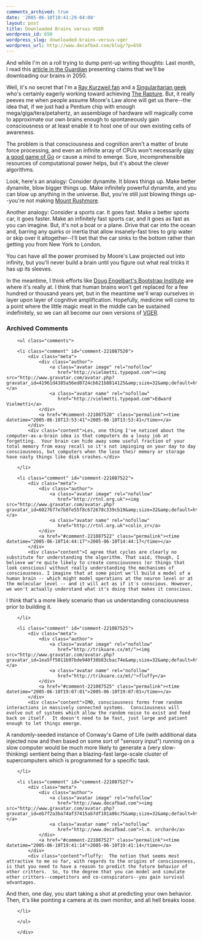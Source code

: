 ```yaml
---
comments_archived: true
date: '2005-06-10T10:41:29-04:00'
layout: post
title: Downloaded Brains versus VGER
wordpress_id: 650
wordpress_slug: downloaded-brains-versus-vger
wordpress_url: http://www.decafbad.com/blog/?p=650
---
```

And while I'm on a roll trying to dump pent-up writing thoughts:  Last month, I read this [article in the Guardian][ag] presenting claims that we'll be downloading our brains in 2050.

Well, it's no secret that I'm a [Ray Kurzweil fan][rk] and a [Singularitarian geek][sing] who's certainly eagerly working toward achieving [The Rapture][rapture].  But, it really peeves me when people assume Moore's Law alone will get us there--the idea that, if we just had a Pentium chip with enough mega/giga/tera/petahertz, an assemblage of hardware will magically come to approximate our own brains enough to spontaneously gain consciousness or at least enable it to host one of our own existing cells of awareness.

The problem is that consciousness and cognition aren't a matter of brute force processing, and even an infinite array of CPUs won't necessarily [play a good game of Go][go] or cause a mind to emerge.  Sure, incomprehensible resources of computational power helps, but it's about the clever algorithms.  

Look, here's an analogy:  Consider dynamite.  It blows things up.  Make better dynamite, blow bigger things up.  Make infinitely powerful dynamite, and you can blow up anything in the universe.  But, you're still just blowing things up--you're not making [Mount Rushmore][mr].

Another analogy:  Consider a sports car.  It goes fast.  Make a better sports car, it goes faster.  Make an infinitely fast sports car, and it goes as fast as you can imagine.  But, it's not a boat or a plane.  Drive that car into the ocean and, barring any quirks or inertia that allow insanely-fast tires to grip water or skip over it altogether--I'll bet that the car sinks to the bottom rather than getting you from New York to London.

You can have all the power promised by Moore's Law projected out into infinity, but you'll never build a brain until you figure out what real tricks it has up its sleeves.  

In the meantime, I think efforts like [Doug Engelbart's Bootstrap Institute][bi] are where it's really at.  I think that human brains won't get replaced for a few hundred or thousand years yet, but in the meantime we'll wrap ourselves in layer upon layer of cognitive amplification.  Hopefully, medicine will come to a point where the little magic meat in the middle can be sustained indefinitely, so we can all become our own versions of [VGER][vger].

[go]: http://www.aihorizon.com/essays/goai/
[vger]: http://www.google.com/search?q=vger+%22star+trek%22
[bi]: http://www.bootstrap.org/
[rk]: http://www.kurzweilai.net/index.html?flash=0
[ag]: http://www.guardian.co.uk/life/science/story/0,12996,1489699,00.html
[rapture]: http://www.antipope.org/charlie/toughguide.html
[sing]: http://www.wholeearthmag.com/ArticleBin/111-6.pdf
[mr]: http://www.nps.gov/moru/

<div id="comments" class="comments archived-comments">
            <h3>Archived Comments</h3>
            
        <ul class="comments">
            
        <li class="comment" id="comment-221087520">
            <div class="meta">
                <div class="author">
                    <a class="avatar image" rel="nofollow" 
                       href="http://vielmetti.typepad.com"><img src="http://www.gravatar.com/avatar.php?gravatar_id=41961d4385a56ed0724cb621b8814125&amp;size=32&amp;default=http://mediacdn.disqus.com/1320279820/images/noavatar32.png"/></a>
                    <a class="avatar name" rel="nofollow" 
                       href="http://vielmetti.typepad.com">Edward Vielmetti</a>
                </div>
                <a href="#comment-221087520" class="permalink"><time datetime="2005-06-10T13:53:41">2005-06-10T13:53:41</time></a>
            </div>
            <div class="content">Les, one thing I've noticed about the computer-as-a-brain idea is that computers do a lousy job at forgetting.  Your brain can hide away some useful fraction of your total memory from easy recall so it's not impinging on your day to day consciousness, but computers when the lose their memory or storage have nasty things like disk crashes.</div>
            
        </li>
    
        <li class="comment" id="comment-221087522">
            <div class="meta">
                <div class="author">
                    <a class="avatar image" rel="nofollow" 
                       href="http://rtnl.org.uk"><img src="http://www.gravatar.com/avatar.php?gravatar_id=6027677e7b8fe55f8c672678c339cb19&amp;size=32&amp;default=http://mediacdn.disqus.com/1320279820/images/noavatar32.png"/></a>
                    <a class="avatar name" rel="nofollow" 
                       href="http://rtnl.org.uk">colin_zr</a>
                </div>
                <a href="#comment-221087522" class="permalink"><time datetime="2005-06-10T14:44:17">2005-06-10T14:44:17</time></a>
            </div>
            <div class="content">I agree that cycles are clearly no substitute for understanding the algorithm. That said, though, I believe we're quite likely to create consciousness (or things that look conscious) without really understanding the mechanisms of consciousness. I imagine that at some point we'll build a model of a human brain -- which might model operations at the neuron level or at the molecular level -- and it will act as if it's conscious. However, we won't actually understand what it's doing that makes it conscious.

I think that's a more likely scenario than us understanding consciousness prior to building it.</div>
            
        </li>
    
        <li class="comment" id="comment-221087525">
            <div class="meta">
                <div class="author">
                    <a class="avatar image" rel="nofollow" 
                       href="http://trikuare.cx/mt/"><img src="http://www.gravatar.com/avatar.php?gravatar_id=1ea5ff5011b97bde940f38b83cbac74e&amp;size=32&amp;default=http://mediacdn.disqus.com/1320279820/images/noavatar32.png"/></a>
                    <a class="avatar name" rel="nofollow" 
                       href="http://trikuare.cx/mt/">fluffy</a>
                </div>
                <a href="#comment-221087525" class="permalink"><time datetime="2005-06-10T19:07:01">2005-06-10T19:07:01</time></a>
            </div>
            <div class="content">IMO, consciousness forms from random interactions in massively connected systems.  Consciousness will evolve out of systems which allow the random noise to exist and feed back on itself.  It doesn't need to be fast, just large and patient enough to let things emerge.

A randomly-seeded instance of Conway's Game of Life (with additional data injected now and then based on some sort of "sensory input") running on a slow computer would be much more likely to generate a (very slow-thinking) sentient being than a blazing-fast large-scale cluster of supercomputers which is programmed for a specific task.</div>
            
        </li>
    
        <li class="comment" id="comment-221087527">
            <div class="meta">
                <div class="author">
                    <a class="avatar image" rel="nofollow" 
                       href="http://www.decafbad.com"><img src="http://www.gravatar.com/avatar.php?gravatar_id=eb7f2a3ba74af37415ab7df101a86c75&amp;size=32&amp;default=http://mediacdn.disqus.com/1320279820/images/noavatar32.png"/></a>
                    <a class="avatar name" rel="nofollow" 
                       href="http://www.decafbad.com">l.m. orchard</a>
                </div>
                <a href="#comment-221087527" class="permalink"><time datetime="2005-06-10T19:41:14">2005-06-10T19:41:14</time></a>
            </div>
            <div class="content">fluffy:  The notion that seems most attractive to me so far, with regards to the origins of consciousness, is that you need to have a reason to predict the future behavior of other critters.  So, to the degree that you can model and simulate other critters--competitors and co-conspirators--you gain survival advantages.

And then, one day, you start taking a shot at predicting your own behavior.  Then, it's like pointing a camera at its own monitor, and all hell breaks loose.</div>
            
        </li>
    
        </ul>
    
        </div>
    